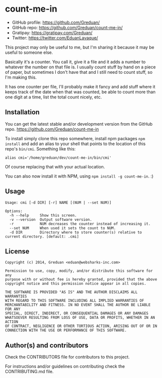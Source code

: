 # count-me-in

- GitHub profile: https://github.com/Greduan/
- GitHub repo: https://github.com/Greduan/count-me-in/
- Gratipay: https://gratipay.com/Greduan/
- Twitter: https://twitter.com/EduanLavaque/

This project may only be useful to me, but I'm sharing it because it may be
useful to someone else.

Basically it's a counter.  You call it, give it a file and it adds a number to
whatever the number on that file is.  I usually count stuff by hand on a piece
of paper, but sometimes I don't have that and I still need to count stuff, so
I'm making this.

It has one counter per file, I'll probably make it fancy and add stuff where it
keeps track of the date when that was counted, be able to count more than one
digit at a time, list the total count nicely, etc.

## Installation

You can get the latest stable and/or development version from the GitHub
repo. <https://github.com/Greduan/count-me-in>

To install simply clone this repo somewhere, install npm packages `npm install`
and add an alias to your shell that points to the location of this repo's
`bin/cmi`.  Something like this:

    alias cmi='/home/greduan/dev/count-me-in/bin/cmi'

Of course replacing that with your actual location.

You can also now install it with NPM, using `npm install -g count-me-in`. :)

## Usage

    Usage: cmi [-d DIR] [-r] NAME [(NUM | --set NUM)]

    Options:
      -h --help     Show this screen.
      -v --version  Output software version.
      -r            NUM decreases the counter instead of increasing it.
      --set NUM     When used it sets the count to NUM.
      -d DIR        Directory where to store counter(s) relative to current directory. [default: .cmi]

## License

    Copyright (c) 2014, Greduan <eduan@websharks-inc.com>

    Permission to use, copy, modify, and/or distribute this software for any
    purpose with or without fee is hereby granted, provided that the above
    copyright notice and this permission notice appear in all copies.

    THE SOFTWARE IS PROVIDED "AS IS" AND THE AUTHOR DISCLAIMS ALL WARRANTIES
    WITH REGARD TO THIS SOFTWARE INCLUDING ALL IMPLIED WARRANTIES OF
    MERCHANTABILITY AND FITNESS. IN NO EVENT SHALL THE AUTHOR BE LIABLE FOR ANY
    SPECIAL, DIRECT, INDIRECT, OR CONSEQUENTIAL DAMAGES OR ANY DAMAGES
    WHATSOEVER RESULTING FROM LOSS OF USE, DATA OR PROFITS, WHETHER IN AN ACTION
    OF CONTRACT, NEGLIGENCE OR OTHER TORTIOUS ACTION, ARISING OUT OF OR IN
    CONNECTION WITH THE USE OR PERFORMANCE OF THIS SOFTWARE.

## Author(s) and contributors

Check the CONTRIBUTORS file for contributors to this project.

For instructions and/or guidelines on contributing check the CONTRIBUTING.md
file.
